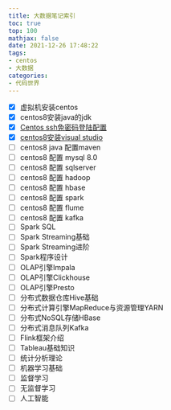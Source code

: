 ```yaml
---
title: 大数据笔记索引
toc: true
top: 100
mathjax: false
date: 2021-12-26 17:48:22
tags:
- centos
- 大数据
categories:
- 代码世界
---
```


- [x] 虚拟机安装centos
- [x] centos8安装java的jdk
- [x] [Centos ssh免密码登陆配置](https://ddabb.github.io/Setting_up_ssh_in_CentOS/)
- [x] [centos8安装visual studio](https://ddabb.github.io/Setting_up_visual_studio_code_in_CentOS/)
- [ ] centos8 java 配置maven
- [ ] centos8 配置 mysql 8.0
- [ ] centos8 配置 sqlserver
- [ ] centos8 配置 hadoop
- [ ] centos8 配置 hbase
- [ ] centos8 配置 spark
- [ ] centos8 配置 flume
- [ ] centos8 配置 kafka
- [ ] Spark SQL
- [ ] Spark Streaming基础
- [ ] Spark Streaming进阶
- [ ] Spark程序设计
- [ ] OLAP引擎Impala
- [ ] OLAP引擎Clickhouse
- [ ] OLAP引擎Presto
- [ ] 分布式数据仓库Hive基础
- [ ] 分布式计算引擎MapReduce与资源管理YARN
- [ ] 分布式NoSQL存储HBase
- [ ] 分布式消息队列Kafka
- [ ] Flink框架介绍
- [ ] Tableau基础知识
- [ ] 统计分析理论
- [ ] 机器学习基础
- [ ] 监督学习
- [ ] 无监督学习
- [ ] 人工智能